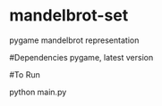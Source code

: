 # mandelbrot-set
pygame mandelbrot representation


#Dependencies
pygame, latest version


#To Run

python main.py
